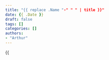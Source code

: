 ```yaml
---
title: "{{ replace .Name "-" " " | title }}"
date: {{ .Date }}
draft: false
tags: []
categories: []
authors:
- "Arthur"
---
```


{{<audio src="audios/brand_new_day.mp3" caption="《Brand New Day - 墊底辣妹主題曲》" >}}
